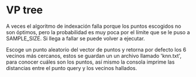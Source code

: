 # VP tree 
A veces el algoritmo de indexación falla porque los puntos escogidos no son óptimos, pero la probabilidad es muy poca por el límite que se le puso a SAMPLE_SIZE. Si llega a fallar se puede volver a ejecutar.

Escoge un punto aleatorio del vector de puntos y retorna por defecto los 6 vecinos más cercanos, estos se guardan un un archivo llamado 'knn.txt', para conocer cuáles son los puntos, así mismo la consola imprime las distancias entre el punto query y los vecinos hallados.
